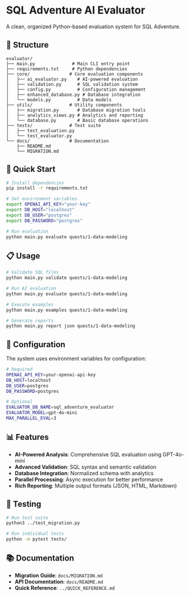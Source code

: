 # SQL Adventure AI Evaluator

A clean, organized Python-based evaluation system for SQL Adventure.

## 📁 Structure

```
evaluator/
├── main.py              # Main CLI entry point
├── requirements.txt     # Python dependencies
├── core/               # Core evaluation components
│   ├── ai_evaluator.py    # AI-powered evaluation
│   ├── validation.py      # SQL validation system
│   ├── config.py          # Configuration management
│   ├── enhanced_database.py # Database integration
│   └── models.py          # Data models
├── utils/              # Utility components
│   ├── migration.py       # Database migration tools
│   ├── analytics_views.py # Analytics and reporting
│   └── database.py        # Basic database operations
├── tests/              # Test suite
│   ├── test_evaluation.py
│   └── test_evaluator.py
└── docs/               # Documentation
    ├── README.md
    └── MIGRATION.md
```

## 🚀 Quick Start

```bash
# Install dependencies
pip install -r requirements.txt

# Set environment variables
export OPENAI_API_KEY="your-key"
export DB_HOST="localhost"
export DB_USER="postgres"
export DB_PASSWORD="postgres"

# Run evaluation
python main.py evaluate quests/1-data-modeling
```

## 📋 Usage

```bash
# Validate SQL files
python main.py validate quests/1-data-modeling

# Run AI evaluation
python main.py evaluate quests/1-data-modeling

# Execute examples
python main.py examples quests/1-data-modeling

# Generate reports
python main.py report json quests/1-data-modeling
```

## 🔧 Configuration

The system uses environment variables for configuration:

```bash
# Required
OPENAI_API_KEY=your-openai-api-key
DB_HOST=localhost
DB_USER=postgres
DB_PASSWORD=postgres

# Optional
EVALUATOR_DB_NAME=sql_adventure_evaluator
EVALUATOR_MODEL=gpt-4o-mini
MAX_PARALLEL_EVAL=3
```

## 📊 Features

- **AI-Powered Analysis**: Comprehensive SQL evaluation using GPT-4o-mini
- **Advanced Validation**: SQL syntax and semantic validation
- **Database Integration**: Normalized schema with analytics
- **Parallel Processing**: Async execution for better performance
- **Rich Reporting**: Multiple output formats (JSON, HTML, Markdown)

## 🧪 Testing

```bash
# Run test suite
python3 ../test_migration.py

# Run individual tests
python -m pytest tests/
```

## 📚 Documentation

- **Migration Guide**: `docs/MIGRATION.md`
- **API Documentation**: `docs/README.md`
- **Quick Reference**: `../QUICK_REFERENCE.md` 